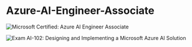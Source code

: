 # Azure-AI-Engineer-Associate

![Microsoft Certified: Azure AI Engineer Associate](https://learn.microsoft.com/en-us/credentials/certifications/azure-ai-engineer/)

![Exam AI-102: Designing and Implementing a Microsoft Azure AI Solution](https://learn.microsoft.com/en-us/credentials/certifications/exams/ai-102/?tab=tab-learning-paths)
